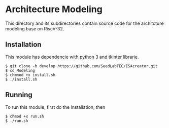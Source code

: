 Architecture Modeling
======================================================

This directory and its subdirectories contain source code for the architcture modeling base on RiscV-32.

Installation
------------------------------------------------------------------

This module has dependencie with python 3 and tkinter librarie.

	$ git clone -b develop https://github.com/SeedLabTEC/ISAcreator.git
	$ cd Modeling
	$ chmmod +x install.sh
    $ ./install.sh


Running
------------------------------------------------------------------

To run this module, first do the Installation, then

	$ chmod +x run.sh
    $ ./run.sh